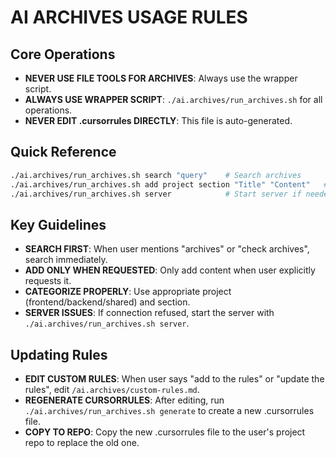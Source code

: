 # AI ARCHIVES USAGE RULES

## Core Operations

- **NEVER USE FILE TOOLS FOR ARCHIVES**: Always use the wrapper script.
- **ALWAYS USE WRAPPER SCRIPT**: `./ai.archives/run_archives.sh` for all operations.
- **NEVER EDIT .cursorrules DIRECTLY**: This file is auto-generated.

## Quick Reference

```bash
./ai.archives/run_archives.sh search "query"    # Search archives
./ai.archives/run_archives.sh add project section "Title" "Content"   # Add entry
./ai.archives/run_archives.sh server            # Start server if needed
```

## Key Guidelines

- **SEARCH FIRST**: When user mentions "archives" or "check archives", search immediately.
- **ADD ONLY WHEN REQUESTED**: Only add content when user explicitly requests it.
- **CATEGORIZE PROPERLY**: Use appropriate project (frontend/backend/shared) and section.
- **SERVER ISSUES**: If connection refused, start the server with `./ai.archives/run_archives.sh server`.

## Updating Rules

- **EDIT CUSTOM RULES**: When user says "add to the rules" or "update the rules", edit `/ai.archives/custom-rules.md`.
- **REGENERATE CURSORRULES**: After editing, run `./ai.archives/run_archives.sh generate` to create a new .cursorrules file.
- **COPY TO REPO**: Copy the new .cursorrules file to the user's project repo to replace the old one.
